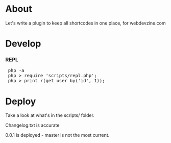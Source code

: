 
# About
Let's write a plugin to keep all shortcodes in one place, for webdevzine.com

# Develop
### REPL
<pre>
 php -a
 php > require 'scripts/repl.php';
 php > print_r(get_user_by('id', 1));
</pre>

# Deploy
Take a look at what's in the scripts/ folder.

Changelog.txt is accurate

0.0.1 is deployed - master is not the most current.

